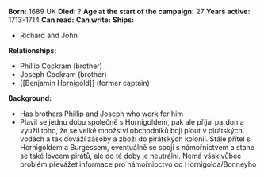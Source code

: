 **Born:** 1689 UK
**Died:** ?
**Age at the start of the campaign:** 27
**Years active:** 1713-1714
**Can read:** 
**Can write:** 
**Ships:**
- Richard and John

**Relationships:**
- Phillip Cockram (brother)
- Joseph Cockram (brother)
- [[Benjamin Hornigold]] (former captain)

**Background:**
- Has brothers Phillip and Joseph who work for him
- Plavil se jednu dobu společně s Hornigoldem, pak ale přijal pardon a využil toho, že se velké množství obchodníků bojí plout v pirátských vodách a tak dováží zásoby a zboží do pirátských kolonií. Stále přítel s Hornigoldem a Burgessem, eventuálně se spojí s námořnictvem a stane se také lovcem pirátů, ale do té doby je neutrální. Nemá však vůbec problém převážet informace pro námořnioctvo od Hornigolda/Bonneyho
